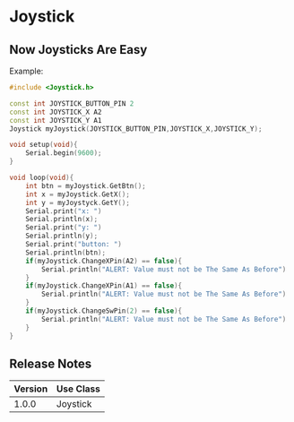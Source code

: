 # Joystick

## Now Joysticks Are Easy

Example:

```c++
#include <Joystick.h>

const int JOYSTICK_BUTTON_PIN 2
const int JOYSTICK_X A2 
const int JOYSTICK_Y A1 
Joystick myJoystick(JOYSTICK_BUTTON_PIN,JOYSTICK_X,JOYSTICK_Y);

void setup(void){
    Serial.begin(9600);
}

void loop(void){
    int btn = myJoystick.GetBtn();
    int x = myJoystick.GetX();
    int y = myJoystyck.GetY();
    Serial.print("x: ")
    Serial.println(x);
    Serial.print("y: ")
    Serial.println(y);
    Serial.print("button: ")
    Serial.println(btn);
    if(myJoystick.ChangeXPin(A2) == false){
        Serial.println("ALERT: Value must not be The Same As Before")
    }
    if(myJoystick.ChangeXPin(A1) == false){
        Serial.println("ALERT: Value must not be The Same As Before")
    }
    if(myJoystick.ChangeSwPin(2) == false){
        Serial.println("ALERT: Value must not be The Same As Before")
    }
}
```
## Release Notes

| Version  | Use Class |
| ------------- | ------------- |
| 1.0.0  | Joystick  |

